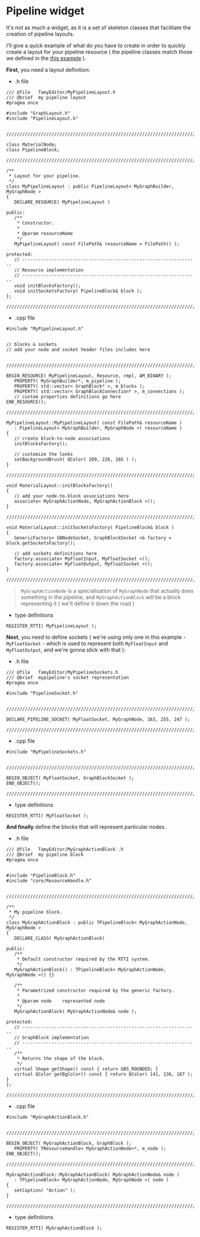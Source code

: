 # Pipeline widget #

It's not as much a widget, as it is a set of skeleton classes that facilitate the creation of pipeline layouts.


I'll give a quick example of what do you have to create in order to quickly create a layout for your pipeline resource ( the pipeline classes match those we defined in the [this example](DataPipeline#How_to_use_it.md) ).


**First**, you need a layout definition:

  * .h file
```
/// @file   TamyEditor/MyPipelineLayout.h
/// @brief  my pipeline layout
#pragma once

#include "GraphLayout.h"
#include "PipelineLayout.h"


////////////////////////////////////////////////////////////////////////

class MaterialNode;
class PipelineBlock;

////////////////////////////////////////////////////////////////////////

/**
 * Layout for your pipeline.
 */
class MyPipelineLayout : public PipelineLayout< MyGraphBuilder, MyGraphNode >
{
   DECLARE_RESOURCE( MyPipelineLayout )

public:
   /**
    * Constructor.
    *
    * @param resourceName
    */
   MyPipelineLayout( const FilePath& resourceName = FilePath() );

protected:
   // ------------------------------------------------------------------
   // Resource implementation
   // ------------------------------------------------------------------
   void initBlocksFactory();
   void initSocketsFactory( PipelineBlock& block );
};

////////////////////////////////////////////////////////////////////////

```

  * .cpp file

```
#include "MyPipelineLayout.h"


// blocks & sockets
// add your node and socket header files includes here


////////////////////////////////////////////////////////////////////////

BEGIN_RESOURCE( MyPipelineLayout, Resource, rmpl, AM_BINARY );
   PROPERTY( MyGraphBuilder*, m_pipeline );
   PROPERTY( std::vector< GraphBlock* >, m_blocks );
   PROPERTY( std::vector< GraphBlockConnection* >, m_connections );
   // custom properties definitions go here
END_RESOURCE();

////////////////////////////////////////////////////////////////////////

MyPipelineLayout::MyPipelineLayout( const FilePath& resourceName )
   : PipelineLayout< MyGraphBuilder, MyGraphNode >( resourceName )
{
   // create block-to-node associations
   initBlocksFactory();

   // customize the looks
   setBackgroundBrush( QColor( 209, 226, 165 ) );
}

////////////////////////////////////////////////////////////////////////

void MaterialLayout::initBlocksFactory()
{
   // add your node-to-block associations here
   associate< MyGraphActionNode, MyGraphActionBlock >();
}

////////////////////////////////////////////////////////////////////////

void MaterialLayout::initSocketsFactory( PipelineBlock& block )
{
   GenericFactory< GBNodeSocket, GraphBlockSocket >& factory = block.getSocketsFactory();

   // add sockets definitions here
   factory.associate< MyFloatInput, MyFloatSocket >();
   factory.associate< MyFloatOutput, MyFloatSocket >();
}

////////////////////////////////////////////////////////////////////////
```

> `MyGraphActionNode` is a specialisation of `MyGraphNode` that actually does something in the pipeline, and `MyGraphActionBlock` will be a block representing it ( we'll define it down the road )

  * type definitions

```
REGISTER_RTTI( MyPipelineLayout );
```


**Next**, you need to define sockets ( we're using only one in this example - `MyFloatSocket` - which is used to represent both `MyFloatInput` and  `MyFloatOutput`, and we're gonna stick with that ):

  * .h file
```
/// @file   TamyEditor/MyPipelineSockets.h
/// @brief  mypipeline's socket representation
#pragma once

#include "PipelineSocket.h"


///////////////////////////////////////////////////////////////////////

DECLARE_PIPELINE_SOCKET( MyFloatSocket, MyGraphNode, 163, 255, 247 );

///////////////////////////////////////////////////////////////////////

```

  * .cpp file
```
#include "MyPipelineSockets.h"


////////////////////////////////////////////////////////////////////////

BEGIN_OBJECT( MyFloatSocket, GraphBlockSocket );
END_OBJECT();

////////////////////////////////////////////////////////////////////////
```

  * type definitions

```
REGISTER_RTTI( MyFloatSocket );
```


**And finally** define the blocks that will represent particular nodes.

  * .h file
```
/// @file   TamyEditor/MyGraphActionBlock .h
/// @brief  my pipeline block
#pragma once


#include "PipelineBlock.h"
#include "core/ResourceHandle.h"


////////////////////////////////////////////////////////////////////////

/**
 * My pipeline block.
 */
class MyGraphActionBlock : public TPipelineBlock< MyGraphActionNode, MyGraphNode >
{
   DECLARE_CLASS( MyGraphActionBlock)

public:
   /**
    * Default constructor required by the RTTI system.
    */
   MyGraphActionBlock() : TPipelineBlock< MyGraphActionNode, MyGraphNode >() {}

   /**
    * Parametrized constructor required by the generic factory.
    *
    * @param node    represented node
    */
   MyGraphActionBlock( MyGraphActionNode& node );

protected:
   // ------------------------------------------------------------------
   // GraphBlock implementation
   // ------------------------------------------------------------------
   /**
    * Returns the shape of the block.
    */
   virtual Shape getShape() const { return GBS_ROUNDED; }
   virtual QColor getBgColor() const { return QColor( 141, 136, 167 ); }
};

////////////////////////////////////////////////////////////////////////
```

  * .cpp file

```
#include "MyGraphActionBlock.h"


////////////////////////////////////////////////////////////////////////

BEGIN_OBJECT( MyGraphActionBlock, GraphBlock );
   PROPERTY( TResourceHandle< MyGraphActionNode>*, m_node );
END_OBJECT();

////////////////////////////////////////////////////////////////////////

MyGraphActionBlock::MyGraphActionBlock( MyGraphActionNode& node )
   : TPipelineBlock< MyGraphActionNode, MyGraphNode >( node )
{
   setCaption( "Action" );
}

////////////////////////////////////////////////////////////////////////

```

  * type definitions

```
REGISTER_RTTI( MyGraphActionBlock );
```